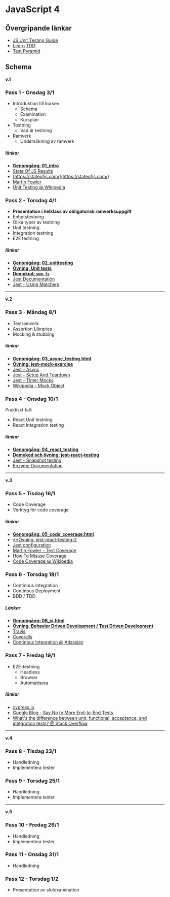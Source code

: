 # JavaScript 4

## Övergripande länkar

* [JS Unit Testing Guide](https://github.com/mawrkus/js-unit-testing-guide)
* [Learn TDD](https://github.com/dwyl/learn-tdd)
* [Test Pyramid](https://martinfowler.com/bliki/TestPyramid.html)

## Schema
__v.1__

### Pass 1 - Onsdag 3/1

* Introduktion till kursen
    * Schema
    * Examination
    * Kursplan
* Testning
    * Vad är testning
* Ramverk
    * Undersökning av ramverk

##### länkar

* [**Genomgång: 01_intro**](https://fend16.github.io/slides/javascript4/01_intro.html#/)
* [State Of JS Results](https://medium.freecodecamp.org/i-just-asked-23-000-developers-what-they-think-of-javascript-heres-what-i-learned-9a06b61998fa)
* [https://stateofjs.com/](https://stateofjs.com/)
* [Martin Fowler ](https://martinfowler.com/bliki/UnitTest.html)
* [Unit Testing @ Wikipedia](https://en.wikipedia.org/wiki/Unit_testing)

### Pass 2 - Torsdag 4/1

* **Presentation i helklass av obligatorisk ramverksuppgift**
* Enhetstestning
* Olika typer av testning
* Unit testning
* Integration testning
* E2E testning

##### länkar

* [**Genomgång: 02_unittesting**](https://fend16.github.io/slides/javascript4/02_unittesting.html#/)
* [**Övning: Unit tests**](https://github.com/FEND16/unit-test-exercise)
* [**Demokod: `sum.js`**](https://github.com/FEND16/jest-demo)
* [Jest Documentation](https://facebook.github.io/jest/)
* [Jest - Using Matchers](https://facebook.github.io/jest/docs/en/using-matchers.html#content)

---
__v.2__

### Pass 3 - Måndag 8/1

* Testramverk
* Assertion Libraries
* Mocking & stubbing

##### länkar

* [**Genomgång: 03_async_testing.html**](https://fend16.github.io/slides/javascript4/03_async_testing.html#/)
* [**Övning: jest-mock-exercise**](https://github.com/FEND16/jest-mock-exercise)
* [Jest - Async](https://facebook.github.io/jest/docs/en/tutorial-async.html)
* [Jest - Setup And Teardown](https://facebook.github.io/jest/docs/en/setup-teardown.html)
* [Jest - Timer Mocks](https://facebook.github.io/jest/docs/en/timer-mocks.html)
* [Wikipedia - Mock Object](https://en.wikipedia.org/wiki/Mock_object)

### Pass 4 - Onsdag 10/1

Praktiskt fall:
* React Unit testning
* React Integration testing

##### länkar

* [**Genomgång: 04_react_testing**](https://fend16.github.io/slides/javascript4/04_react_testing.html#/)
* [**Demokod och övning: jest-react-testing**](https://github.com/FEND16/jest-react-testing)
* [Jest - Snapshot testing](https://facebook.github.io/jest/docs/en/snapshot-testing.html)
* [Enzyme Documentation](http://airbnb.io/enzyme/)


---
__v.3__
### Pass 5 - Tisdag 16/1

* Code Coverage
* Verktyg för code coverage

##### länkar

* [**Genomgång: 05_code_coverage.html**](https://fend16.github.io/slides/javascript4/05_code_coverage.html)
* [**Övning: jest-react-testing-2](https://github.com/FEND16/jest-react-testing-2)
* [Jest configuration](https://facebook.github.io/jest/docs/en/configuration.html)
* [Martin Fowler - Test Coverage](https://martinfowler.com/bliki/TestCoverage.html)
* [How To Misuse Coverage](http://www.exampler.com/testing-com/writings/coverage.pdf)
* [Code Coverage @ Wikipedia](https://en.wikipedia.org/wiki/Code_coverage)

### Pass 6 - Torsdag 18/1

* Continous Integration
* Continous Deployment
* BDD / TDD

##### Länkar
* [**Genomgång: 06_ci.html**](https://fend16.github.io/slides/javascript4/06_ci.html#/)
* [**Övning: Behavior Driven Development / Test Driven Development**](https://github.com/FEND16/javascript4/blob/master/bdd_tdd.md)
* [Travis](https://travis-ci.org/)
* [Coveralls](https://coveralls.io/)
* [Continous Integration @ Atlassian](https://www.atlassian.com/continuous-delivery/continuous-integration-intro)


### Pass 7 - Fredag 19/1

* E2E-testning
    * Headless
    * Browser
    * Automatisera

##### länkar

* [cypress.io](https://www.cypress.io/)
* [Google Blog - Say No to More End-to-End Tests](https://testing.googleblog.com/2015/04/just-say-no-to-more-end-to-end-tests.html)
* [What's the difference between unit, functional, acceptance, and integration tests? @ Stack Overflow](https://stackoverflow.com/questions/4904096/whats-the-difference-between-unit-functional-acceptance-and-integration-test)

---
__v.4__

### Pass 8 - Tisdag 23/1

* Handledning
* Implementera tester

### Pass 9 - Torsdag 25/1

* Handledning
* Implementera tester

---
__v.5__

### Pass 10 - Fredag 26/1

* Handledning
* Implementera tester

### Pass 11 - Onsdag 31/1

* Handledning

### Pass 12 - Torsdag 1/2

* Presentation av slutexamination


